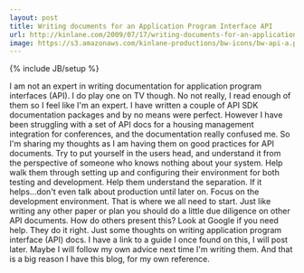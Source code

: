 ```yaml
---
layout: post
title: Writing documents for an Application Program Interface API
url: http://kinlane.com/2009/07/17/writing-documents-for-an-application-program-interface-api/
image: https://s3.amazonaws.com/kinlane-productions/bw-icons/bw-api-a.png
---
```

{% include JB/setup %}
I am not an expert in writing documentation for application program interfaces (API). I do play one on TV though.
No not really, I read enough of them so I feel like I'm an expert.
I have written a couple of API SDK documentation packages and by no means were perfect.
However I have been struggling with a set of API docs for a housing management integration for conferences, and the documentation really confused me.
So I'm sharing my thoughts as I am having them on good practices for API documents. Try to put yourself in the users head, and understand it from the perspective of someone who knows nothing about your system.
Help walk them through setting up and configuring their environment for both testing and development. Help them understand the separation. If it helps...don't even talk about production until later on. Focus on the development environment. That is where we all need to start.
Just like writing any other paper or plan you should do a little due diligence on other API documents. How do others present this? Look at Google if you need help. They do it right.
Just some thoughts on writing application program interface (API) docs. I have a link to a guide I once found on this, I will post later.
Maybe I will follow my own advice next time I'm writing them. And that is a big reason I have this blog, for my own reference.
